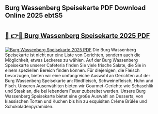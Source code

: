 ## Burg Wassenberg Speisekarte PDF Download Online 2025 ebtS5

# <h2><a href="http://gcb4su.nevu.top/?p=Burg+Wassenberg+Speisekarte">🔗 👉🔴 Burg Wassenberg Speisekarte 2025 PDF</a></h2>

[![Burg Wassenberg Speisekarte 2025 PDF](https://i.imgur.com/dBaPXMq.png)](http://gcb4su.nevu.top/?p=Burg+Wassenberg+Speisekarte)
Die Burg Wassenberg Speisekarte ist nicht nur eine Liste von Gerichten, sondern auch die Möglichkeit, etwas Leckeres zu wählen. Auf der Burg Wassenberg Speisekarte unserer Cafeteria finden Sie viele frische Salate, die Sie in einem speziellen Bereich finden können. Für diejenigen, die Fleisch bevorzugen, bieten wir eine umfangreiche Auswahl an Gerichten auf der Burg Wassenberg Speisekarte an: Rindfleisch, Schweinefleisch, Huhn und Fisch. Unseren Auserwählten bieten wir Gourmet-Gerichte wie Schaschlik und Steak an, die bei lebendem Feuer zubereitet werden. Unsere Burg Wassenberg Speisekarte bietet eine große Auswahl an Desserts, von klassischen Torten und Kuchen bis hin zu exquisiten Crème Brûlée und Schokoladenpyramiden.
